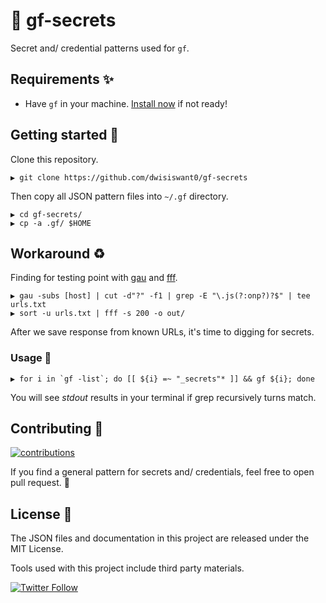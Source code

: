 # :key: gf-secrets

Secret and/ credential patterns used for `gf`.

## Requirements :sparkles:

- Have `gf` in your machine. [Install now](https://github.com/tomnomnom/gf#install) if not ready!

## Getting started :dizzy:

Clone this repository.

```
▶ git clone https://github.com/dwisiswant0/gf-secrets
```

Then copy all JSON pattern files into `~/.gf` directory.

```
▶ cd gf-secrets/
▶ cp -a .gf/ $HOME
```

## Workaround :recycle:


Finding for testing point with [gau](https://github.com/lc/gau) and [fff](https://github.com/tomnomnom/fff).

```
▶ gau -subs [host] | cut -d"?" -f1 | grep -E "\.js(?:onp?)?$" | tee urls.txt
▶ sort -u urls.txt | fff -s 200 -o out/
```

After we save response from known URLs, it's time to digging for secrets.

### Usage :speech_balloon: 

```
▶ for i in `gf -list`; do [[ ${i} =~ "_secrets"* ]] && gf ${i}; done
```

You will see _stdout_ results in your terminal if grep recursively turns match.

## Contributing :busts_in_silhouette:

[![contributions](https://img.shields.io/badge/contributions-welcome-brightgreen.svg?style=flat)](https://github.com/dwisiswant0/gf-secrets/issues)

If you find a general pattern for secrets and/ credentials, feel free to open pull request. :green_heart:

## License :page_facing_up:

The JSON files and documentation in this project are released under the MIT License.

Tools used with this project include third party materials.

[![Twitter Follow](https://img.shields.io/twitter/follow/dwisiswant0.svg?style=social)](https://twitter.com/dwisiswant0)
